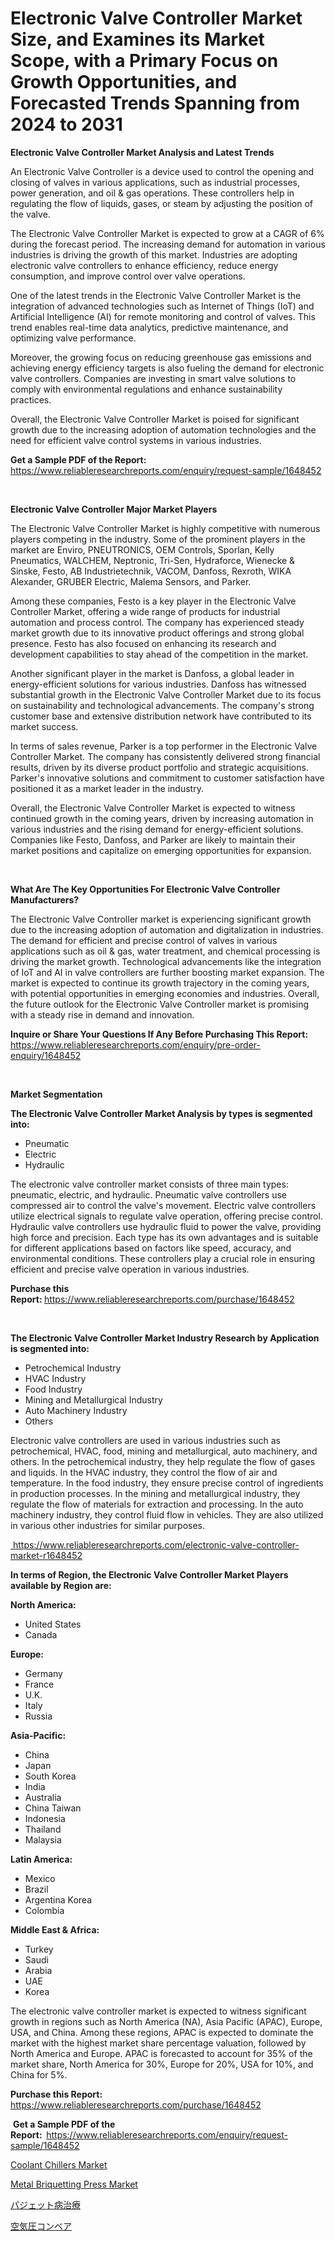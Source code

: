 <p><h1>Electronic Valve Controller Market Size, and Examines its Market Scope, with a Primary Focus on Growth Opportunities, and Forecasted Trends Spanning from 2024 to 2031</h1></p><p><strong>Electronic Valve Controller Market Analysis and Latest Trends</strong></p>
<p><p>An Electronic Valve Controller is a device used to control the opening and closing of valves in various applications, such as industrial processes, power generation, and oil & gas operations. These controllers help in regulating the flow of liquids, gases, or steam by adjusting the position of the valve.</p><p>The Electronic Valve Controller Market is expected to grow at a CAGR of 6% during the forecast period. The increasing demand for automation in various industries is driving the growth of this market. Industries are adopting electronic valve controllers to enhance efficiency, reduce energy consumption, and improve control over valve operations.</p><p>One of the latest trends in the Electronic Valve Controller Market is the integration of advanced technologies such as Internet of Things (IoT) and Artificial Intelligence (AI) for remote monitoring and control of valves. This trend enables real-time data analytics, predictive maintenance, and optimizing valve performance.</p><p>Moreover, the growing focus on reducing greenhouse gas emissions and achieving energy efficiency targets is also fueling the demand for electronic valve controllers. Companies are investing in smart valve solutions to comply with environmental regulations and enhance sustainability practices.</p><p>Overall, the Electronic Valve Controller Market is poised for significant growth due to the increasing adoption of automation technologies and the need for efficient valve control systems in various industries.</p></p>
<p><strong>Get a Sample PDF of the Report:&nbsp;</strong> <a href="https://www.reliableresearchreports.com/enquiry/request-sample/1648452">https://www.reliableresearchreports.com/enquiry/request-sample/1648452</a></p>
<p>&nbsp;</p>
<p><strong>Electronic Valve Controller Major Market Players</strong></p>
<p><p>The Electronic Valve Controller Market is highly competitive with numerous players competing in the industry. Some of the prominent players in the market are Enviro, PNEUTRONICS, OEM Controls, Sporlan, Kelly Pneumatics, WALCHEM, Neptronic, Tri-Sen, Hydraforce, Wienecke & Sinske, Festo, AB Industrietechnik, VACOM, Danfoss, Rexroth, WIKA Alexander, GRUBER Electric, Malema Sensors, and Parker.</p><p>Among these companies, Festo is a key player in the Electronic Valve Controller Market, offering a wide range of products for industrial automation and process control. The company has experienced steady market growth due to its innovative product offerings and strong global presence. Festo has also focused on enhancing its research and development capabilities to stay ahead of the competition in the market.</p><p>Another significant player in the market is Danfoss, a global leader in energy-efficient solutions for various industries. Danfoss has witnessed substantial growth in the Electronic Valve Controller Market due to its focus on sustainability and technological advancements. The company's strong customer base and extensive distribution network have contributed to its market success.</p><p>In terms of sales revenue, Parker is a top performer in the Electronic Valve Controller Market. The company has consistently delivered strong financial results, driven by its diverse product portfolio and strategic acquisitions. Parker's innovative solutions and commitment to customer satisfaction have positioned it as a market leader in the industry.</p><p>Overall, the Electronic Valve Controller Market is expected to witness continued growth in the coming years, driven by increasing automation in various industries and the rising demand for energy-efficient solutions. Companies like Festo, Danfoss, and Parker are likely to maintain their market positions and capitalize on emerging opportunities for expansion.</p></p>
<p>&nbsp;</p>
<p><strong>What Are The Key Opportunities For Electronic Valve Controller Manufacturers?</strong></p>
<p><p>The Electronic Valve Controller market is experiencing significant growth due to the increasing adoption of automation and digitalization in industries. The demand for efficient and precise control of valves in various applications such as oil & gas, water treatment, and chemical processing is driving the market growth. Technological advancements like the integration of IoT and AI in valve controllers are further boosting market expansion. The market is expected to continue its growth trajectory in the coming years, with potential opportunities in emerging economies and industries. Overall, the future outlook for the Electronic Valve Controller market is promising with a steady rise in demand and innovation.</p></p>
<p><strong>Inquire or Share Your Questions If Any Before Purchasing This Report:</strong> <a href="https://www.reliableresearchreports.com/enquiry/pre-order-enquiry/1648452">https://www.reliableresearchreports.com/enquiry/pre-order-enquiry/1648452</a></p>
<p>&nbsp;</p>
<p><strong>Market Segmentation</strong></p>
<p><strong>The Electronic Valve Controller Market Analysis by types is segmented into:</strong></p>
<p><ul><li>Pneumatic</li><li>Electric</li><li>Hydraulic</li></ul></p>
<p><p>The electronic valve controller market consists of three main types: pneumatic, electric, and hydraulic. Pneumatic valve controllers use compressed air to control the valve's movement. Electric valve controllers utilize electrical signals to regulate valve operation, offering precise control. Hydraulic valve controllers use hydraulic fluid to power the valve, providing high force and precision. Each type has its own advantages and is suitable for different applications based on factors like speed, accuracy, and environmental conditions. These controllers play a crucial role in ensuring efficient and precise valve operation in various industries.</p></p>
<p><strong>Purchase this Report:&nbsp;</strong><a href="https://www.reliableresearchreports.com/purchase/1648452">https://www.reliableresearchreports.com/purchase/1648452</a></p>
<p>&nbsp;</p>
<p><strong>The Electronic Valve Controller Market Industry Research by Application is segmented into:</strong></p>
<p><ul><li>Petrochemical Industry</li><li>HVAC Industry</li><li>Food Industry</li><li>Mining and Metallurgical Industry</li><li>Auto Machinery Industry</li><li>Others</li></ul></p>
<p><p>Electronic valve controllers are used in various industries such as petrochemical, HVAC, food, mining and metallurgical, auto machinery, and others. In the petrochemical industry, they help regulate the flow of gases and liquids. In the HVAC industry, they control the flow of air and temperature. In the food industry, they ensure precise control of ingredients in production processes. In the mining and metallurgical industry, they regulate the flow of materials for extraction and processing. In the auto machinery industry, they control fluid flow in vehicles. They are also utilized in various other industries for similar purposes.</p></p>
<p><a href="https://www.reliableresearchreports.com/electronic-valve-controller-market-r1648452">&nbsp;https://www.reliableresearchreports.com/electronic-valve-controller-market-r1648452</a></p>
<p><strong>In terms of Region, the Electronic Valve Controller Market Players available by Region are:</strong></p>
<p>
    <p> <strong> North America: </strong>
        <ul>
            <li>United States</li>
            <li>Canada</li>
        </ul>
        </p> 
    <p> <strong> Europe: </strong>
        <ul>
            <li>Germany</li>
            <li>France</li>
            <li>U.K.</li>
            <li>Italy</li>
            <li>Russia</li>
        </ul>
        </p> 
    <p> <strong> Asia-Pacific: </strong>
        <ul>
            <li>China</li>
            <li>Japan</li>
            <li>South Korea</li>
            <li>India</li>
            <li>Australia</li>
            <li>China Taiwan</li>
            <li>Indonesia</li>
            <li>Thailand</li>
            <li>Malaysia</li>
        </ul>
        </p> 
    <p> <strong> Latin America: </strong>
        <ul>
            <li>Mexico</li>
            <li>Brazil</li>
            <li>Argentina Korea</li>
            <li>Colombia</li>
        </ul>
        </p> 
    <p> <strong> Middle East & Africa: </strong>
        <ul>
            <li>Turkey</li>
            <li>Saudi</li>
            <li>Arabia</li>
            <li>UAE</li>
            <li>Korea</li>
        </ul>
    </p>
    </p>
<p><p>The electronic valve controller market is expected to witness significant growth in regions such as North America (NA), Asia Pacific (APAC), Europe, USA, and China. Among these regions, APAC is expected to dominate the market with the highest market share percentage valuation, followed by North America and Europe. APAC is forecasted to account for 35% of the market share, North America for 30%, Europe for 20%, USA for 10%, and China for 5%.</p></p>
<p><strong>Purchase this Report: </strong><a href="https://www.reliableresearchreports.com/purchase/1648452">https://www.reliableresearchreports.com/purchase/1648452</a></p>
<p>&nbsp;<strong>Get a Sample PDF of the Report:&nbsp;&nbsp;</strong><a href="https://www.reliableresearchreports.com/enquiry/request-sample/1648452">https://www.reliableresearchreports.com/enquiry/request-sample/1648452</a></p>
<p><strong></strong></p>
<p><p><a href="https://github.com/kosella/Market-Research-Report-List-2/blob/main/coolant-chillers-market.md">Coolant Chillers Market</a></p><p><a href="https://github.com/nathandecarvalho/Market-Research-Report-List-2/blob/main/metal-briquetting-press-market.md">Metal Briquetting Press Market</a></p><p><a href="https://github.com/dadanedu33/Market-Research-Report-List-1/blob/main/884169030079.md">パジェット病治療</a></p><p><a href="https://github.com/ihabdkwlxs948/Market-Research-Report-List-1/blob/main/910158430078.md">空気圧コンベア</a></p></p>